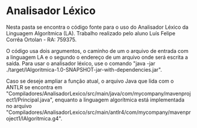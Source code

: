 # Analisador Léxico

Nesta pasta se encontra o código fonte para o uso do Analisador Léxico da Linguagem Algorítmica (LA).  Trabalho realizado pelo aluno Luís Felipe Corrêa Ortolan - RA: 759375.

O código usa dois argumentos, o caminho de um o arquivo de entrada com a linguagem LA e o segundo o endereço de um arquivo onde será escrita a saída.
Para usar o analisador léxico, use o comando "java -jar ./target/lAlgoritmica-1.0-SNAPSHOT-jar-with-dependencies.jar".

Caso se deseje ampliar a função atual, o arquivo Java que lida com o ANTLR se encontra em "Compiladores/AnalisadorLexico/src/main/java/com/mycompany/mavenproject1/Principal.java", enquanto a linguagem algorítmica está implementada no arquivo "Compiladores/AnalisadorLexico/src/main/antlr4/com/mycompany/mavenproject1/lAlgoritmica.g4".